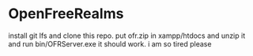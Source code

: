 # OpenFreeRealms
install git lfs and clone this repo.
put ofr.zip in xampp/htdocs and unzip it and run bin/OFRServer.exe it should work.
i am so tired please
